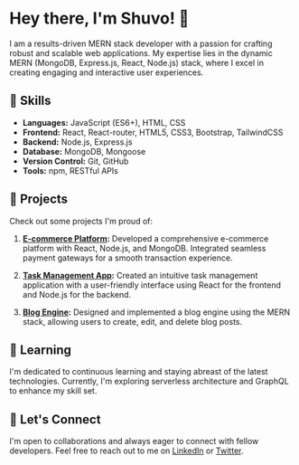 # Hey there, I'm Shuvo! 👋

I am a results-driven MERN stack developer with a passion for crafting robust and scalable web applications. My expertise lies in the dynamic MERN (MongoDB, Express.js, React, Node.js) stack, where I excel in creating engaging and interactive user experiences.

## 🔧 Skills 
  
- **Languages:** JavaScript (ES6+), HTML, CSS
- **Frontend:** React, React-router, HTML5, CSS3, Bootstrap, TailwindCSS
- **Backend:** Node.js, Express.js
- **Database:** MongoDB, Mongoose
- **Version Control:** Git, GitHub
- **Tools:** npm, RESTful APIs
 
## 🚀 Projects
 
Check out some projects I'm proud of:
 
1. **[E-commerce Platform](https://bistro-boss-1c45d.web.app/):**
   Developed a comprehensive e-commerce platform with React, Node.js, and MongoDB. Integrated seamless payment gateways for a smooth transaction experience.

2. **[Task Management App](https://car-repair-practice.web.app/):**
   Created an intuitive task management application with a user-friendly interface using React for the frontend and Node.js for the backend.

3. **[Blog Engine](link-to-project-3):**
   Designed and implemented a blog engine using the MERN stack, allowing users to create, edit, and delete blog posts.

## 🌱 Learning 

I'm dedicated to continuous learning and staying abreast of the latest technologies. Currently, I'm exploring serverless architecture and GraphQL to enhance my skill set.

## 💬 Let's Connect

I'm open to collaborations and always eager to connect with fellow developers. Feel free to reach out to me on [LinkedIn](https://www.linkedin.com/in/md-emran-hossain-shuvo-0711802a4/) or [Twitter](https://twitter.com/Shuvo0031770590).
